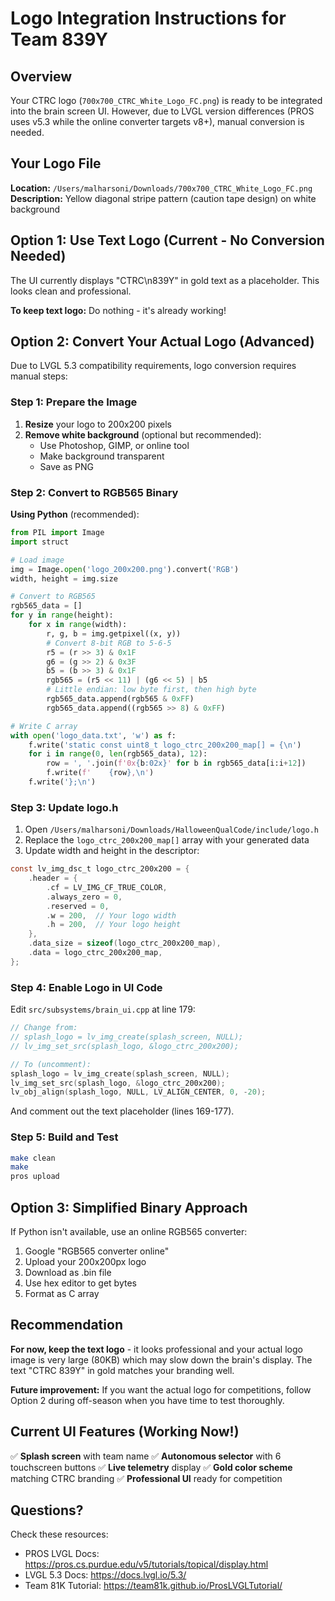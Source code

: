 # Logo Integration Instructions for Team 839Y

## Overview
Your CTRC logo (`700x700_CTRC_White_Logo_FC.png`) is ready to be integrated into the brain screen UI. However, due to LVGL version differences (PROS uses v5.3 while the online converter targets v8+), manual conversion is needed.

## Your Logo File
**Location:** `/Users/malharsoni/Downloads/700x700_CTRC_White_Logo_FC.png`
**Description:** Yellow diagonal stripe pattern (caution tape design) on white background

## Option 1: Use Text Logo (Current - No Conversion Needed)

The UI currently displays "CTRC\n839Y" in gold text as a placeholder. This looks clean and professional.

**To keep text logo:** Do nothing - it's already working!

## Option 2: Convert Your Actual Logo (Advanced)

Due to LVGL 5.3 compatibility requirements, logo conversion requires manual steps:

### Step 1: Prepare the Image

1. **Resize** your logo to 200x200 pixels
2. **Remove white background** (optional but recommended):
   - Use Photoshop, GIMP, or online tool
   - Make background transparent
   - Save as PNG

### Step 2: Convert to RGB565 Binary

**Using Python** (recommended):
```python
from PIL import Image
import struct

# Load image
img = Image.open('logo_200x200.png').convert('RGB')
width, height = img.size

# Convert to RGB565
rgb565_data = []
for y in range(height):
    for x in range(width):
        r, g, b = img.getpixel((x, y))
        # Convert 8-bit RGB to 5-6-5
        r5 = (r >> 3) & 0x1F
        g6 = (g >> 2) & 0x3F
        b5 = (b >> 3) & 0x1F
        rgb565 = (r5 << 11) | (g6 << 5) | b5
        # Little endian: low byte first, then high byte
        rgb565_data.append(rgb565 & 0xFF)
        rgb565_data.append((rgb565 >> 8) & 0xFF)

# Write C array
with open('logo_data.txt', 'w') as f:
    f.write('static const uint8_t logo_ctrc_200x200_map[] = {\n')
    for i in range(0, len(rgb565_data), 12):
        row = ', '.join(f'0x{b:02x}' for b in rgb565_data[i:i+12])
        f.write(f'    {row},\n')
    f.write('};\n')
```

### Step 3: Update logo.h

1. Open `/Users/malharsoni/Downloads/HalloweenQualCode/include/logo.h`
2. Replace the `logo_ctrc_200x200_map[]` array with your generated data
3. Update width and height in the descriptor:
```c
const lv_img_dsc_t logo_ctrc_200x200 = {
    .header = {
        .cf = LV_IMG_CF_TRUE_COLOR,
        .always_zero = 0,
        .reserved = 0,
        .w = 200,  // Your logo width
        .h = 200,  // Your logo height
    },
    .data_size = sizeof(logo_ctrc_200x200_map),
    .data = logo_ctrc_200x200_map,
};
```

### Step 4: Enable Logo in UI Code

Edit `src/subsystems/brain_ui.cpp` at line 179:
```cpp
// Change from:
// splash_logo = lv_img_create(splash_screen, NULL);
// lv_img_set_src(splash_logo, &logo_ctrc_200x200);

// To (uncomment):
splash_logo = lv_img_create(splash_screen, NULL);
lv_img_set_src(splash_logo, &logo_ctrc_200x200);
lv_obj_align(splash_logo, NULL, LV_ALIGN_CENTER, 0, -20);
```

And comment out the text placeholder (lines 169-177).

### Step 5: Build and Test

```bash
make clean
make
pros upload
```

## Option 3: Simplified Binary Approach

If Python isn't available, use an online RGB565 converter:
1. Google "RGB565 converter online"
2. Upload your 200x200px logo
3. Download as .bin file
4. Use hex editor to get bytes
5. Format as C array

## Recommendation

**For now, keep the text logo** - it looks professional and your actual logo image is very large (80KB) which may slow down the brain's display. The text "CTRC 839Y" in gold matches your branding well.

**Future improvement:** If you want the actual logo for competitions, follow Option 2 during off-season when you have time to test thoroughly.

## Current UI Features (Working Now!)

✅ **Splash screen** with team name
✅ **Autonomous selector** with 6 touchscreen buttons
✅ **Live telemetry** display
✅ **Gold color scheme** matching CTRC branding
✅ **Professional UI** ready for competition

## Questions?

Check these resources:
- PROS LVGL Docs: https://pros.cs.purdue.edu/v5/tutorials/topical/display.html
- LVGL 5.3 Docs: https://docs.lvgl.io/5.3/
- Team 81K Tutorial: https://team81k.github.io/ProsLVGLTutorial/
